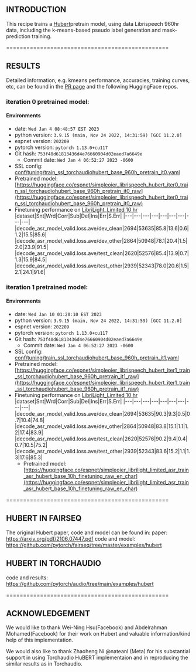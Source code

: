 ## INTRODUCTION

This recipe trains a [Hubert](https://arxiv.org/pdf/2106.07447.pdf)pretrain model, using data Librispeech 960hr data, including the k-means-based pseudo label generation and mask-prediction training.

================================================

## RESULTS
Detailed information, e.g. kmeans performance, accuracies, training curves, etc, can be found in the [PR page](https://github.com/espnet/espnet/pull/4747) and the following HuggingFace repos.

### iteration 0 pretrained model:
#### Environments
- date: `Wed Jan 4 08:48:57 EST 2023`
- python version: `3.9.15 (main, Nov 24 2022, 14:31:59) [GCC 11.2.0]`
- espnet version: `202209`
- pytorch version: `pytorch 1.13.0+cu117`
- Git hash: `753f40d61813436d4e76660904d02eaed7a6649e`
  - Commit date: `Wed Jan 4 06:52:27 2023 -0600`
- SSL config: [conf/tuning/train_ssl_torchaudiohubert_base_960h_pretrain_it0.yaml](conf/tuning/train_ssl_torchaudiohubert_base_960h_pretrain_it0.yaml)
- Pretrained model: [https://huggingface.co/espnet/simpleoier_librispeech_hubert_iter0_train_ssl_torchaudiohubert_base_960h_pretrain_it0_raw](https://huggingface.co/espnet/simpleoier_librispeech_hubert_iter0_train_ssl_torchaudiohubert_base_960h_pretrain_it0_raw)
- Finetuning performance on [LibriLight_Limited 10 hr](https://dl.fbaipublicfiles.com/librilight/data/librispeech_finetuning.tgz)
  |dataset|Snt|Wrd|Corr|Sub|Del|Ins|Err|S.Err|
  |---|---|---|---|---|---|---|---|---|
  |decode_asr_model_valid.loss.ave/dev_clean|2694|53635|85.8|13.6|0.6|1.2|15.5|85.6|
  |decode_asr_model_valid.loss.ave/dev_other|2864|50948|78.1|20.4|1.5|2.0|23.9|91.5|
  |decode_asr_model_valid.loss.ave/test_clean|2620|52576|85.4|13.9|0.7|1.3|15.9|84.5|
  |decode_asr_model_valid.loss.ave/test_other|2939|52343|78.0|20.6|1.5|2.1|24.1|91.6|

### iteration 1 pretrained model:
#### Environments
- date: `Wed Jan 10 01:20:10 EST 2023`
- python version: `3.9.15 (main, Nov 24 2022, 14:31:59) [GCC 11.2.0]`
- espnet version: `202209`
- pytorch version: `pytorch 1.13.0+cu117`
- Git hash: `753f40d61813436d4e76660904d02eaed7a6649e`
  - Commit date: `Wed Jan 4 06:52:27 2023 -0600`
- SSL config: [conf/tuning/train_ssl_torchaudiohubert_base_960h_pretrain_it1.yaml](conf/tuning/train_ssl_torchaudiohubert_base_960h_pretrain_it1.yaml)
- Pretrained model: [https://huggingface.co/espnet/simpleoier_librispeech_hubert_iter1_train_ssl_torchaudiohubert_base_960h_pretrain_it1_raw](https://huggingface.co/espnet/simpleoier_librispeech_hubert_iter1_train_ssl_torchaudiohubert_base_960h_pretrain_it1_raw)
- Finetuning performance on [LibriLight_Limited 10 hr](https://dl.fbaipublicfiles.com/librilight/data/librispeech_finetuning.tgz)
  |dataset|Snt|Wrd|Corr|Sub|Del|Ins|Err|S.Err|
  |---|---|---|---|---|---|---|---|---|
  |decode_asr_model_valid.loss.ave/dev_clean|2694|53635|90.3|9.3|0.5|0.7|10.4|74.8|
  |decode_asr_model_valid.loss.ave/dev_other|2864|50948|83.8|15.1|1.1|1.2|17.4|83.9|
  |decode_asr_model_valid.loss.ave/test_clean|2620|52576|90.2|9.4|0.4|0.7|10.5|75.2|
  |decode_asr_model_valid.loss.ave/test_other|2939|52343|83.6|15.2|1.1|1.3|17.6|85.3|
  - Pretrained model: [https://huggingface.co/espnet/simpleoier_librilight_limited_asr_train_asr_hubert_base_10h_finetuning_raw_en_char](https://huggingface.co/espnet/simpleoier_librilight_limited_asr_train_asr_hubert_base_10h_finetuning_raw_en_char)

================================================

## HUBERT IN FAIRSEQ

The original Hubert paper, code and model can be found in:
paper: https://arxiv.org/pdf/2106.07447.pdf
code and model: https://github.com/pytorch/fairseq/tree/master/examples/hubert

## HUBERT IN TORCHAUDIO

code and results: https://github.com/pytorch/audio/tree/main/examples/hubert

================================================

## ACKNOWLEDGEMENT

We would like to thank Wei-Ning Hsu(Facebook) and Abdelrahman Mohamed(Facebook) for their work on Hubert and valuable
information/kind help of this implementation.

We would also like to thank Zhaoheng Ni @nateanl (Meta) for his substantial support in using Torchaudio HuBERT implementaion and in reproducing the similar results as in Torchaudio.